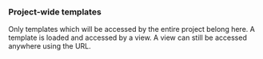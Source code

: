 ### Project-wide templates
Only templates which will be accessed by the entire project belong here. A template is loaded and accessed by a view. A view can still be accessed anywhere using the URL.